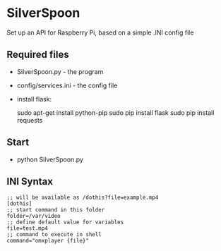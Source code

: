 # SilverSpoon
Set up an API for Raspberry Pi, based on a simple .INI config file


## Required files

* SilverSpoon.py - the program
* config/services.ini - the config file
* install flask:

	sudo apt-get install python-pip
	sudo pip install flask
	sudo pip install requests

## Start

* python SilverSpoon.py

## INI Syntax
	
	;; will be available as /dothis?file=example.mp4
	[dothis]
	;; start command in this folder
	folder=/var/video
	;; define default value for variables
	file=test.mp4
	;; command to execute in shell
	command="omxplayer {file}"